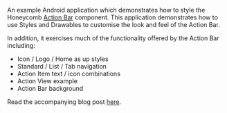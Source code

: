An example Android application which demonstrates how to style the Honeycomb [Action Bar](http://developer.android.com/reference/android/app/ActionBar.html) component.  This application demonstrates how to use Styles and Drawables to customise the look and feel of the Action Bar.

In addition, it exercises much of the functionality offered by the Action Bar including:
  * Icon / Logo / Home as up styles
  * Standard / List / Tab navigation
  * Action Item text / icon combinations
  * Action View example
  * Action Bar background

Read the accompanying blog post [here](http://android-developers.blogspot.com/2011/04/customizing-action-bar.html).